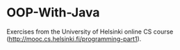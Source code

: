 OOP-With-Java
=============

Exercises from the University of Helsinki online CS course (http://mooc.cs.helsinki.fi/programming-part1).

